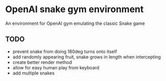 # OpenAI snake gym environment

An environment for OpenAI gym emulating the classic Snake game

## TODO

- prevent snake from doing 180deg turns onto itself
- add randomly appearing fruit, snake grows in length when intercepting
- create better render method
- allow for easy human play from keyboard
- add multiple snakes
